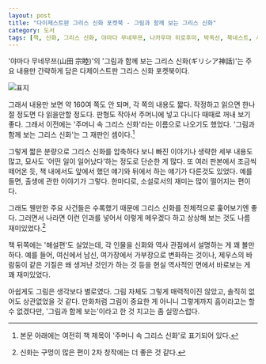 ```yaml
---
layout: post
title: "다이제스트판 그리스 신화 포켓북 - 그림과 함께 보는 그리스 신화"
category: 도서
tags: [책, 신화, 그리스 신화, 야마다 무네무쯔, 나카우마 히로후미, 박옥선, 북네스트, 서평]
---
```


'야마다 무네무쯔(山田 宗睦)'의
'그림과 함께 보는 그리스 신화(ギリシア神話)'는
주요 내용만 간략하게 담은 다제이스트판 그리스 신화 포켓북이다.

![표지](https://lh3.googleusercontent.com/-W6d0w6GMYUQ/Wj1u3v_coCI/AAAAAAAAcog/Njf4rcdCjgMOTv4AIWh8grJ2GfL78xsewCE0YBhgL/s480/poket-greek-mythology-book.jpg)

그래서 내용만 보면 약 160여 쪽도 안 되며, 각 쪽의 내용도 짧다.
작정하고 읽으면 한나절 정도면 다 읽을만할 정도다.
판형도 작아서 주머니에 넣고 다니다 때때로 꺼내 보기 좋다.
그래서 이전에는 '주머니 속 그리스 신화'라는 이름으로 나오기도 했었다.
'그림과 함께 보는 그리스 신화'는 그 재판인 셈이다.[^1]

[^1]: 본문 아래에는 여전히 책 제목이 '주머니 속 그리스 신화'로 표기되어 있다.

그렇게 짧은 분량으로 그리스 신화를 압축하다 보니
빠진 이야기나 생략한 세부 내용도 많고,
묘사도 '어떤 일이 일어났다'하는 정도로 단순한 게 많다.
또 여러 판본에서 조금씩 떼어온 듯,
책 내에서도 앞에서 했던 얘기와 뒤에서 하는 얘기가 다른것도 있었다.
예를 들면, 출생에 관한 이야기가 그렇다.
한마디로, 소설로서의 재미는 많이 떨어지는 편이다.

그래도 웬만한 주요 사건들은 수록했기 때문에
그리스 신화를 전체적으로 훑어보기엔 좋다.
그러면서 나라면 이런 인과를 넣어서 이렇게 메우겠다 하고 상상해 보는 것도 나름 재미있었다.[^2]

[^2]: 신화는 구멍이 많은 편이 2차 창작에는 더 좋은 것 같다.

책 뒤쪽에는 '해설편'도 실었는데,
각 인물을 신화와 역사 관점에서 설명하는 게 꽤 볼만하다.
예를 들어, 여신에서 남신, 여가장에서 가부장으로 변화하는 것이나,
제우스의 바람둥이 같은 기질은 왜 생겨난 것인가 하는 것 등을
현실 역사적인 면에서 바로보는 게 꽤 재미있었다.

아쉽게도 그림은 생각보다 별로였다.
그림 자체도 그렇게 매력적이진 않았고,
솔직히 없어도 상관없었을 것 같다.
만화처럼 그림이 중요한 게 아니니 그렇게까지 흠이라고는 할 수 없겠다만,
'그림과 함께 보는'이라고 한 것 치고는 좀 실망스럽다.
